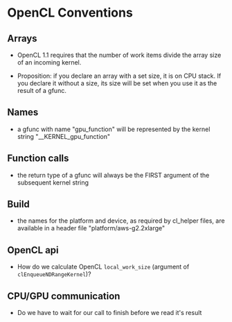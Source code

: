# OpenCL Conventions
## Arrays

- OpenCL 1.1 requires that the number of work items divide the array
  size of an incoming kernel.

- Proposition: if you declare an array with a set size, it is on CPU
  stack. If you declare it without a size, its size will be set when
  you use it as the result of a gfunc.

## Names

- a gfunc with name "gpu_function" will be represented by the kernel
  string "__KERNEL_gpu_function"

## Function calls

- the return type of a gfunc will always be the FIRST argument of the subsequent kernel string

## Build 

- the names for the platform and device, as required by cl_helper
  files, are available in a header file "platform/aws-g2.2xlarge"

## OpenCL api

- How do we calculate OpenCL `local_work_size` (argument of `clEnqueueNDRangeKernel`)?

## CPU/GPU communication

- Do we have to wait for our call to finish before we read it's result
